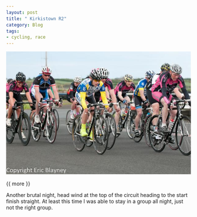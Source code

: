 ```yaml
---
layout: post
title: " Kirkistown R2"
category: Blog 
tags: 
- cycling, race
---
```

 
   
<div class="figure">
<img src="/images/2013/2013-05-29-kirkistown-r2.jpg ">
</div>

{{ more }} 

Another brutal night, head wind at the top of the circuit heading to the start finish straight. At least this time I was able to stay in a group all night, just not the right group.
